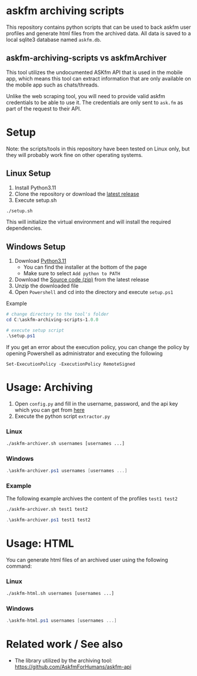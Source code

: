 # askfm archiving scripts
This repository contains python scripts that can be used to back askfm user profiles and generate html files from the archived data. All data is saved to a local sqlite3 database named `askfm.db`.


## askfm-archiving-scripts vs askfmArchiver
This tool utilizes the undocumented ASKfm API that is used in the mobile app, which means this tool can extract information that are only available on the mobile app such as chats/threads.

Unlike the web scraping tool, you will need to provide valid askfm credentials to be able to use it. The credentials are only sent to `ask.fm` as part of the request to their API.


# Setup
Note: the scripts/tools in this repository have been tested on Linux only, but they will probably work fine on other operating systems.

## Linux Setup
1. Install Python3.11
2. Clone the repository or download the [latest release](https://github.com/selbetar/askfm-archiving-scripts/releases/latest)
3. Execute setup.sh
```sh
./setup.sh
```
This will initialize the virtual environment and will install the required dependencies.


## Windows Setup
1. Download [Python3.11](https://www.python.org/downloads/release/python-3119/)
    - You can find the installer at the bottom of the page
    - Make sure to select `Add python to PATH`
2. Download the [Source code (zip)](https://github.com/selbetar/askfm-archiving-scripts/releases/latest) from the latest release
3. Unzip the downloaded file
4. Open `Powershell` and cd into the directory and execute `setup.ps1`

Example
```ps1
# change directory to the tool's folder
cd C:\askfm-archiving-scripts-1.0.0

# execute setup script
.\setup.ps1
```
If you get an error about the execution policy, you can change the policy by opening Powershell as administrator and executing the following
```
Set-ExecutionPolicy -ExecutionPolicy RemoteSigned
```


# Usage: Archiving

1. Open `config.py` and fill in the username, password, and the api key which you can get from [here](https://justpaste.it/ls/i5ki7/q1nzc3mfn1yz2gue)
2. Execute the python script `extractor.py`

### Linux
```sh
./askfm-archiver.sh usernames [usernames ...]
```

### Windows
```powershell
.\askfm-archiver.ps1 usernames [usernames ...]
```

### Example
The following example archives the content of the profiles `test1 test2`
```sh
./askfm-archiver.sh test1 test2
```

```powershell
.\askfm-archiver.ps1 test1 test2
```

# Usage: HTML
You can generate html files of an archived user using the following command:

### Linux
```sh
./askfm-html.sh usernames [usernames ...]
```

### Windows
```powershell
.\askfm-html.ps1 usernames [usernames ...]
```

# Related work / See also
- The library utilized by the archiving tool: https://github.com/AskfmForHumans/askfm-api
